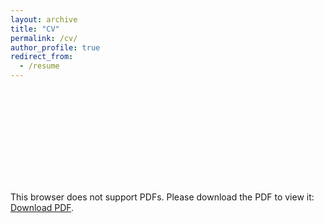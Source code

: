 ```yaml
---
layout: archive
title: "CV"
permalink: /cv/
author_profile: true
redirect_from:
  - /resume
---
```


<object data="https://lijingwang.github.io/files/Lijing_CV_Jun2021.pdf" type="application/pdf" width="750px" height="750px">
    <embed src="https://lijingwang.github.io/files/Lijing_CV_Jun2021.pdf" type="application/pdf">
        <p>This browser does not support PDFs. Please download the PDF to view it: <a href="https://lijingwang.github.io/files/Lijing_CV_Mar2021.pdf">Download PDF</a>.</p>
    </embed>
</object>